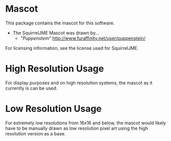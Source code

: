 # Mascot

This package contains the mascot for this software.

  * The SquirrelJME Mascot was drawn by...
    * "_Puppenstein_" <http://www.furaffinity.net/user/puppenstein/>

For licensing information, see the license used for SquirrelJME.

# High Resolution Usage

For display purposes and on high resolution systems, the mascot as it currently
is can be used.

# Low Resolution Usage

For extremely low resolutions from 16x16 and below, the mascot would likely
have to be manually drawn as low resolution pixel art using the high resolution
version as a base.

